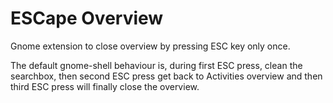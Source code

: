 # ESCape Overview

Gnome extension to close overview by pressing ESC key only once.

The default gnome-shell behaviour is, during first ESC press, clean the searchbox, then second ESC press get back to Activities overview and then third ESC press will finally close the overview.
